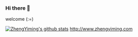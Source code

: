 ### Hi there 👋
welcome (:=)
<!--
- 🔭 I’m currently working on ...
- 🌱 I’m currently learning ...
- 👯 I’m looking to collaborate on ...
- 🤔 I’m looking for help with ...
- 💬 Ask me about ...
- 📫 How to reach me: ...
- 😄 Pronouns: ...
- ⚡ Fun fact: ...
-->

[![ZhengYiming's github stats](https://github-readme-stats.vercel.app/api?username=realzhengyiming)](https://github.com/anuraghazra/github-readme-stats)
http://www.zhengyiming.com
